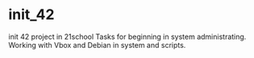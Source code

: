# init_42
init 42 project in 21school
Tasks for beginning in system administrating. Working with Vbox and Debian in system and scripts.
